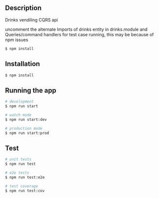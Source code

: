 
## Description

Drinks vendiling CQRS api

uncomment the alternate Imports of  drinks entity in drinks.module and Queries/command handlers for test case running, this may be because of npm issues


```bash
$ npm install
```

## Installation

```bash
$ npm install
```

## Running the app

```bash
# development
$ npm run start

# watch mode
$ npm run start:dev

# production mode
$ npm run start:prod
```

## Test

```bash
# unit tests
$ npm run test

# e2e tests
$ npm run test:e2e

# test coverage
$ npm run test:cov
```